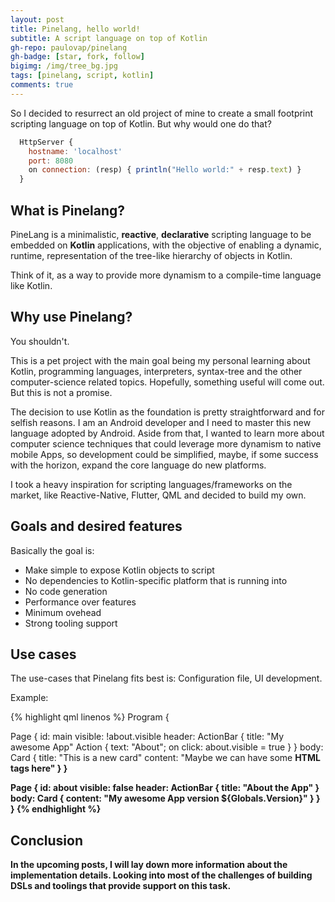 ```yaml
---
layout: post
title: Pinelang, hello world!
subtitle: A script language on top of Kotlin
gh-repo: paulovap/pinelang
gh-badge: [star, fork, follow]
bigimg: /img/tree_bg.jpg
tags: [pinelang, script, kotlin]
comments: true
---
```


So I decided to resurrect an old project of mine to create a small footprint scripting language on top of Kotlin. But why would one do that?

```qml
  HttpServer {
    hostname: 'localhost'
    port: 8080
    on connection: (resp) { println("Hello world:" + resp.text) }
  }
```

## What is Pinelang?

PineLang is a minimalistic, **reactive**, **declarative** scripting language to be embedded on **Kotlin** applications, with the objective of enabling a dynamic, runtime, representation of the tree-like hierarchy of objects in Kotlin.

Think of it, as a way to provide more dynamism to a compile-time language like Kotlin.

## Why use Pinelang?
You shouldn't. 

This is a pet project with the main goal being my personal learning about Kotlin, programming languages, interpreters, syntax-tree and the other computer-science related topics. Hopefully, something useful will come out. But this is not a promise.

The decision to use Kotlin as the foundation is pretty straightforward and for selfish reasons. I am an Android developer and I need to master this new language adopted by Android. Aside from that, I wanted to learn more about computer science techniques that could leverage more dynamism to native mobile Apps, so development could be simplified, maybe, if some success with the horizon, expand the core language do new platforms.

I took a heavy inspiration for scripting languages/frameworks on the market, like Reactive-Native, Flutter, QML and decided to build my own.

## Goals and desired features

Basically the goal is:

* Make simple to expose Kotlin objects to script
* No dependencies to Kotlin-specific platform that is running into
* No code generation
* Performance over features
* Minimum ovehead
* Strong tooling support


## Use cases

The use-cases that Pinelang fits best is: Configuration file, UI development.

Example:

{% highlight qml linenos %}
Program {

  Page {
    id: main
    visible: !about.visible
    header: ActionBar {
      title: "My awesome App"
      Action { text: "About"; on click: about.visible = true }
    }
    body: Card {
      title: "This is a new card"
      content: "Maybe we can have some <b>HTML<b/> tags here"
    }
  }

  Page {
    id: about
    visible: false
    header: ActionBar { title: "About the App" }
    body: Card {
      content: "My awesome App version ${Globals.Version}"
    }
  }
}
{% endhighlight %}

## Conclusion
In the upcoming posts, I will lay down more information about the implementation details. Looking into 
most of the challenges of building DSLs and toolings that provide support on this task.
